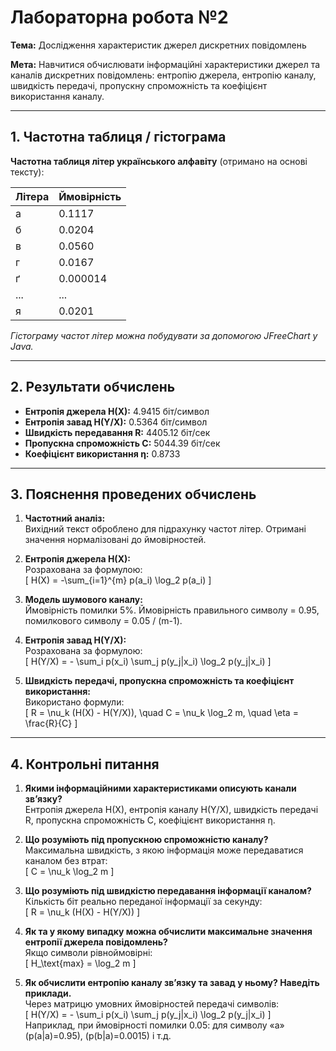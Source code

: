 # Лабораторна робота №2  
**Тема:** Дослідження характеристик джерел дискретних повідомлень  

**Мета:** Навчитися обчислювати інформаційні характеристики джерел та каналів дискретних повідомлень: ентропію джерела, ентропію каналу, швидкість передачі, пропускну спроможність та коефіцієнт використання каналу.

---

## 1. Частотна таблиця / гістограма

**Частотна таблиця літер українського алфавіту** (отримано на основі тексту):  

| Літера | Ймовірність |
|--------|------------|
| а      | 0.1117     |
| б      | 0.0204     |
| в      | 0.0560     |
| г      | 0.0167     |
| ґ      | 0.000014   |
| ...    | ...        |
| я      | 0.0201     |

*Гістограму частот літер можна побудувати за допомогою JFreeChart у Java.*

---

## 2. Результати обчислень

- **Ентропія джерела H(X):** 4.9415 біт/символ  
- **Ентропія завад H(Y/X):** 0.5364 біт/символ  
- **Швидкість передавання R:** 4405.12 біт/сек  
- **Пропускна спроможність C:** 5044.39 біт/сек  
- **Коефіцієнт використання η:** 0.8733  

---

## 3. Пояснення проведених обчислень

1. **Частотний аналіз:**  
   Вихідний текст оброблено для підрахунку частот літер. Отримані значення нормалізовані до ймовірностей.

2. **Ентропія джерела H(X):**  
   Розрахована за формулою:  
   \[
   H(X) = -\sum_{i=1}^{m} p(a_i) \log_2 p(a_i)
   \]

3. **Модель шумового каналу:**  
   Ймовірність помилки 5%. Ймовірність правильного символу = 0.95, помилкового символу = 0.05 / (m-1).

4. **Ентропія завад H(Y/X):**  
   Розрахована за формулою:  
   \[
   H(Y/X) = - \sum_i p(x_i) \sum_j p(y_j|x_i) \log_2 p(y_j|x_i)
   \]

5. **Швидкість передачі, пропускна спроможність та коефіцієнт використання:**  
   Використано формули:  
   \[
   R = \nu_k (H(X) - H(Y/X)), \quad
   C = \nu_k \log_2 m, \quad
   \eta = \frac{R}{C}
   \]

---

## 4. Контрольні питання

1. **Якими інформаційними характеристиками описують канали зв’язку?**  
   Ентропія джерела H(X), ентропія каналу H(Y/X), швидкість передачі R, пропускна спроможність C, коефіцієнт використання η.

2. **Що розуміють під пропускною спроможністю каналу?**  
   Максимальна швидкість, з якою інформація може передаватися каналом без втрат:  
   \[
   C = \nu_k \log_2 m
   \]

3. **Що розуміють під швидкістю передавання інформації каналом?**  
   Кількість біт реально переданої інформації за секунду:  
   \[
   R = \nu_k (H(X) - H(Y/X))
   \]

4. **Як та у якому випадку можна обчислити максимальне значення ентропії джерела повідомлень?**  
   Якщо символи рівноймовірні:  
   \[
   H_\text{max} = \log_2 m
   \]

5. **Як обчислити ентропію каналу зв’язку та завад у ньому? Наведіть приклади.**  
   Через матрицю умовних ймовірностей передачі символів:  
   \[
   H(Y/X) = - \sum_i p(x_i) \sum_j p(y_j|x_i) \log_2 p(y_j|x_i)
   \]  
   Наприклад, при ймовірності помилки 0.05: для символу «а» \(p(a|a)=0.95\), \(p(b|a)=0.0015\) і т.д.
